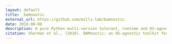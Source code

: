 ```yaml
---
layout: default
title:  bamnostic
external_url: https://github.com/mills-lab/bamnostic
date: 2018-08-09
description: A pure Python multi-version tolerant, runtime and OS-agnostic BAM file parser and random access tool.
citation: Sherman et al., (2018). BAMnostic: an OS-agnostic toolkit for genomic sequence analysis . Journal of Open Source Software, 3(28), 826. 
---
```


